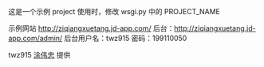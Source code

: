 这是一个示例 project
使用时，修改 wsgi.py 中的 PROJECT_NAME

示例网站
http://ziqiangxuetang.jd-app.com/
后台：http://ziqiangxuetang.jd-app.com/admin/
后台用户名：twz915
密码：199110050




twz915 [涂伟忠](http://www.tuweizhong.com) 提供

